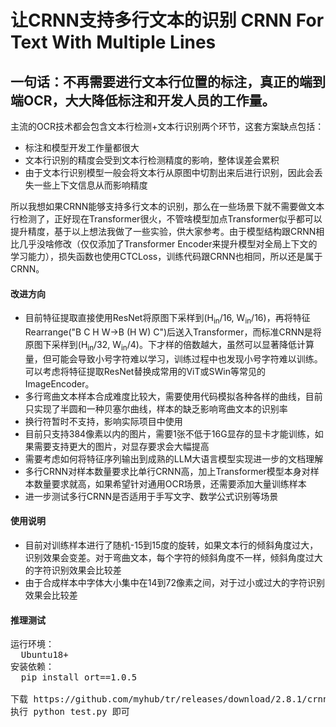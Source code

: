 # 让CRNN支持多行文本的识别 CRNN For Text With Multiple Lines

一句话：不再需要进行文本行位置的标注，真正的端到端OCR，大大降低标注和开发人员的工作量。
----
主流的OCR技术都会包含文本行检测+文本行识别两个环节，这套方案缺点包括：
+ 标注和模型开发工作量都很大
+ 文本行识别的精度会受到文本行检测精度的影响，整体误差会累积
+ 由于文本行识别模型一般会将文本行从原图中切割出来后进行识别，因此会丢失一些上下文信息从而影响精度

所以我想如果CRNN能够支持多行文本的识别，那么在一些场景下就不需要做文本行检测了，正好现在Transformer很火，不管啥模型加点Transformer似乎都可以提升精度，基于以上想法我做了一些实验，供大家参考。由于模型结构跟CRNN相比几乎没啥修改（仅仅添加了Transformer Encoder来提升模型对全局上下文的学习能力），损失函数也使用CTCLoss，训练代码跟CRNN也相同，所以还是属于CRNN。

#### 改进方向
+ 目前特征提取直接使用ResNet将原图下采样到(H<sub>in</sub>/16, W<sub>in</sub>/16)，再将特征Rearrange("B C H W->B (H W) C")后送入Transformer，而标准CRNN是将原图下采样到(H<sub>in</sub>/32, W<sub>in</sub>/4)。下才样的倍数越大，虽然可以显著降低计算量，但可能会导致小号字符难以学习，训练过程中也发现小号字符难以训练。可以考虑将特征提取ResNet替换成常用的ViT或SWin等常见的ImageEncoder。
+ 多行弯曲文本样本合成难度比较大，需要使用代码模拟各种各样的曲线，目前只实现了半圆和一种贝塞尔曲线，样本的缺乏影响弯曲文本的识别率
+ 换行符暂时不支持，影响实际项目中使用
+ 目前只支持384像素以内的图片，需要1张不低于16G显存的显卡才能训练，如果需要支持更大的图片，对显存要求会大幅提高
+ 需要考虑如何将特征序列输出到成熟的LLM大语言模型实现进一步的文档理解
+ 多行CRNN对样本数量要求比单行CRNN高，加上Transformer模型本身对样本数量要求就高，如果希望针对通用OCR场景，还需要添加大量训练样本
+ 进一步测试多行CRNN是否适用于手写文字、数学公式识别等场景

#### 使用说明
+ 目前对训练样本进行了随机-15到15度的旋转，如果文本行的倾斜角度过大，识别效果会变差。对于弯曲文本，每个字符的倾斜角度不一样，倾斜角度过大的字符识别效果会比较差
+ 由于合成样本中字体大小集中在14到72像素之间，对于过小或过大的字符识别效果会比较差

#### 推理测试
<pre>
运行环境：
  Ubuntu18+
安装依赖：
  pip install ort==1.0.5

下载 https://github.com/myhub/tr/releases/download/2.8.1/crnn_plus_v1_3.zip 文件后解压
执行 python test.py 即可
</pre>



